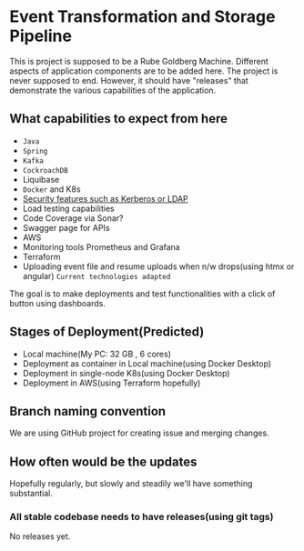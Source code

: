 # Event Transformation and Storage Pipeline
This is project is supposed to be a Rube Goldberg Machine. Different aspects of application components are to be added here.
The project is never supposed to end. However, it should have "releases" that demonstrate the various capabilities of the application.

## What capabilities to expect from here
- `Java`
- `Spring`
- `Kafka`
- `CockroachDB`
- Liquibase
- `Docker` and K8s
- [Security features such as Kerberos or LDAP](https://spring.io/guides/tutorials/spring-boot-oauth2/)
- Load testing capabilities
- Code Coverage via Sonar?
- Swagger page for APIs
- AWS
- Monitoring tools Prometheus and Grafana
- Terraform
- Uploading event file and resume uploads when n/w drops(using htmx or angular)
`Current technologies adapted`

The goal is to make deployments and test functionalities with a click of button using dashboards.

## Stages of Deployment(Predicted)
- Local machine(My PC: 32 GB , 6 cores)
- Deployment as container in Local machine(using Docker Desktop)
- Deployment in single-node K8s(using Docker Desktop)
- Deployment in AWS(using Terraform hopefully)

## Branch naming convention
We are using GitHub project for creating issue and merging changes.

## How often would be the updates
Hopefully regularly, but slowly and steadily we'll have something substantial.

### All stable codebase needs to have releases(using git tags)
No releases yet.